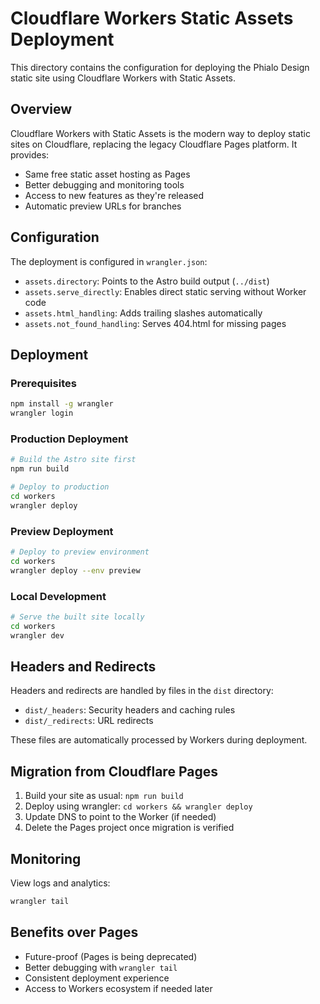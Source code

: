 # Cloudflare Workers Static Assets Deployment

This directory contains the configuration for deploying the Phialo Design static site using Cloudflare Workers with Static Assets.

## Overview

Cloudflare Workers with Static Assets is the modern way to deploy static sites on Cloudflare, replacing the legacy Cloudflare Pages platform. It provides:

- Same free static asset hosting as Pages
- Better debugging and monitoring tools
- Access to new features as they're released
- Automatic preview URLs for branches

## Configuration

The deployment is configured in `wrangler.json`:

- `assets.directory`: Points to the Astro build output (`../dist`)
- `assets.serve_directly`: Enables direct static serving without Worker code
- `assets.html_handling`: Adds trailing slashes automatically
- `assets.not_found_handling`: Serves 404.html for missing pages

## Deployment

### Prerequisites

```bash
npm install -g wrangler
wrangler login
```

### Production Deployment

```bash
# Build the Astro site first
npm run build

# Deploy to production
cd workers
wrangler deploy
```

### Preview Deployment

```bash
# Deploy to preview environment
cd workers
wrangler deploy --env preview
```

### Local Development

```bash
# Serve the built site locally
cd workers
wrangler dev
```

## Headers and Redirects

Headers and redirects are handled by files in the `dist` directory:

- `dist/_headers`: Security headers and caching rules
- `dist/_redirects`: URL redirects

These files are automatically processed by Workers during deployment.

## Migration from Cloudflare Pages

1. Build your site as usual: `npm run build`
2. Deploy using wrangler: `cd workers && wrangler deploy`
3. Update DNS to point to the Worker (if needed)
4. Delete the Pages project once migration is verified

## Monitoring

View logs and analytics:

```bash
wrangler tail
```

## Benefits over Pages

- Future-proof (Pages is being deprecated)
- Better debugging with `wrangler tail`
- Consistent deployment experience
- Access to Workers ecosystem if needed later